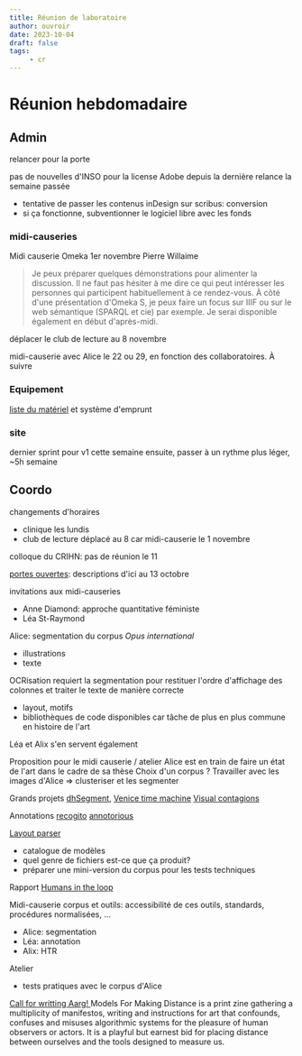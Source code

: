 ```yaml
---
title: Réunion de laboratoire
author: ouvroir
date: 2023-10-04
draft: false
tags:
     - cr
---
```


# Réunion hebdomadaire

## Admin

relancer pour la porte

pas de nouvelles d'INSO pour la license Adobe depuis la dernière relance la semaine passée
- tentative de passer les contenus inDesign sur scribus: conversion
- si ça fonctionne, subventionner le logiciel libre avec les fonds

### midi-causeries
Midi causerie Omeka 1er novembre Pierre Willaime

> Je peux préparer quelques démonstrations pour alimenter la discussion. Il ne faut pas hésiter à me dire ce qui peut intéresser les personnes qui participent habituellement à ce rendez-vous. À côté d'une présentation d'Omeka S, je peux faire un focus sur IIIF ou sur le web sémantique (SPARQL et cie) par exemple. Je serai disponible également en début d'après-midi.

déplacer le club de lecture au 8 novembre

midi-causerie avec Alice le 22 ou 29, en fonction des collaboratoires. À suivre

### Equipement
[liste du matériel](https://docs.google.com/spreadsheets/d/15GvJKFcucdtaSqEQygV_CwYjaVYuMDiH8IBUYN5QcEc/edit#gid=0)
et système d'emprunt

### site
dernier sprint pour v1 cette semaine
ensuite, passer à un rythme plus léger, ~5h semaine 


## Coordo

changements d'horaires
- clinique les lundis
- club de lecture déplacé au 8 car midi-causerie le 1 novembre

colloque du CRIHN: pas de réunion le 11 

[portes ouvertes](https://github.com/ouvroir/labouvroir/issues/192): descriptions d'ici au 13 octobre 

invitations aux midi-causeries
- Anne Diamond: approche quantitative féministe
- Léa St-Raymond

Alice: segmentation du corpus *Opus international*
- illustrations
- texte

OCRisation requiert la segmentation pour restituer l'ordre d'affichage des colonnes et traiter le texte de manière correcte
- layout, motifs
- bibliothèques de code disponibles car tâche de plus en plus commune en histoire de l'art

Léa et Alix s'en servent également

Proposition pour le midi causerie / atelier
Alice est en train de faire un état de l'art dans le cadre de sa thèse 
Choix d'un corpus ? Travailler avec les images d'Alice => clusteriser et les segmenter 

Grands projets
[dhSegment](https://dhlab-epfl.github.io/dhSegment/), [Venice time machine](https://www.timemachine.eu/)
[Visual contagions](https://visualcontagions.unige.ch/explore/)

Annotations
[recogito](https://recogito.pelagios.org/)
[annotorious](https://annotorious.github.io/)

[Layout parser](https://layout-parser.github.io/)
- catalogue de modèles
- quel genre de fichiers est-ce que ça produit? 
- préparer une mini-version du corpus pour les tests techniques

Rapport [Humans in the loop](https://labs.loc.gov/work/experiments/humans-loop/)

Midi-causerie
corpus et outils: accessibilité de ces outils, standards, procédures normalisées, ...
- Alice: segmentation
- Léa: annotation
- Alix: HTR

Atelier
- tests pratiques avec le corpus d'Alice


[Call for writting Aarg! ](https://cyberneticforests.substack.com/p/call-for-writing-models-for-making)
Models For Making Distance is a print zine gathering a multiplicity of manifestos, writing and instructions for art that confounds, confuses and misuses algorithmic systems for the pleasure of human observers or actors. It is a playful but earnest bid for placing distance between ourselves and the tools designed to measure us. 